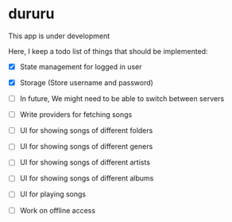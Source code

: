 # dururu



This app is under development


Here, I keep a todo list of things that should be implemented:

- [x] State management for logged in user
- [x] Storage (Store username and password)
- [ ] In future, We might need to be able to switch between servers
- [ ] Write providers for fetching songs
- [ ] UI for showing songs of different folders
- [ ] UI for showing songs of different geners
- [ ] UI for showing songs of different artists
- [ ] UI for showing songs of different albums
- [ ] UI for playing songs
- [ ] Work on offline access

